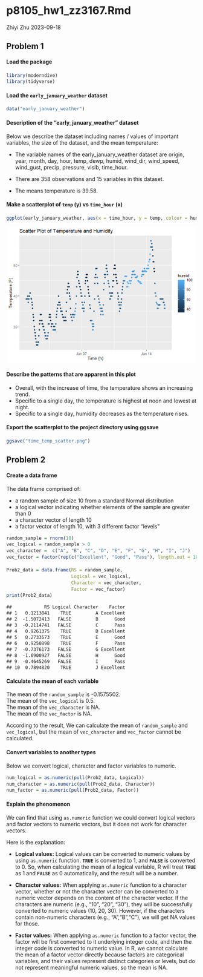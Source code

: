 p8105_hw1_zz3167.Rmd
================
Zhiyi Zhu
2023-09-18

## Problem 1

#### Load the package

``` r
library(moderndive)
library(tidyverse)
```

#### Load the `early_january_weather` dataset

``` r
data("early_january_weather")
```

#### Description of the “early_january_weather” dataset

Below we describe the dataset including names / values of important
variables, the size of the dataset, and the mean temperature:

- The variable names of the early_january_weather dataset are origin,
  year, month, day, hour, temp, dewp, humid, wind_dir, wind_speed,
  wind_gust, precip, pressure, visib, time_hour.

- There are 358 observations and 15 variables in this dataset.

- The means temperature is 39.58.

#### Make a scatterplot of `temp` (y) vs `time_hour` (x)

``` r
ggplot(early_january_weather, aes(x = time_hour, y = temp, colour = humid)) + geom_point() + labs(x = 'Time (h)', y = 'Temperature (F)', title = 'Scatter Plot of Temperature and Humidity')
```

![](p8105_hw1_zz3167_files/figure-gfm/unnamed-chunk-3-1.png)<!-- -->

#### Describe the patterns that are apparent in this plot

- Overall, with the increase of time, the temperature shows an
  increasing trend.
- Specific to a single day, the temperature is highest at noon and
  lowest at night.
- Specific to a single day, humidity decreases as the temperature rises.

#### Export the scatterplot to the project directory using ggsave

``` r
ggsave("time_temp_scatter.png")
```

## Problem 2

#### Create a data frame

The data frame comprised of:

- a random sample of size 10 from a standard Normal distribution
- a logical vector indicating whether elements of the sample are greater
  than 0
- a character vector of length 10
- a factor vector of length 10, with 3 different factor “levels”

``` r
random_sample = rnorm(10)
vec_logical = random_sample > 0
vec_character =  c("A", "B", "C", "D", "E", "F", "G", "H", "I", "J")
vec_factor = factor(rep(c("Excellent", "Good", "Pass"), length.out = 10))

Prob2_data = data.frame(RS = random_sample,
                        Logical = vec_logical,
                        Character = vec_character,
                        Factor = vec_factor)
print(Prob2_data)
```

    ##            RS Logical Character    Factor
    ## 1   0.1213841    TRUE         A Excellent
    ## 2  -1.5072413   FALSE         B      Good
    ## 3  -0.2114741   FALSE         C      Pass
    ## 4   0.9261375    TRUE         D Excellent
    ## 5   0.2733573    TRUE         E      Good
    ## 6   0.9250898    TRUE         F      Pass
    ## 7  -0.7376173   FALSE         G Excellent
    ## 8  -1.6900927   FALSE         H      Good
    ## 9  -0.4645269   FALSE         I      Pass
    ## 10  0.7894820    TRUE         J Excellent

#### Calculate the mean of each variable

The mean of the `random_sample` is -0.1575502.  
The mean of the `vec_logical` is 0.5.  
The mean of the `vec_character` is NA.  
The mean of the `vec_factor` is NA.

According to the result, We can calculate the mean of `random_sample`
and `vec_logical`, but the mean of `vec_character` and `vec_factor`
cannot be calculated.

#### Convert variables to another types

Below we convert logical, character and factor variables to numeric.

``` r
num_logical = as.numeric(pull(Prob2_data, Logical))
num_character = as.numeric(pull(Prob2_data, Character))
num_factor = as.numeric(pull(Prob2_data, Factor))
```

#### Explain the phenomenon

We can find that using `as.numeric` function we could convert logical
vectors and factor vectors to numeric vectors, but it does not work for
character vectors.

Here is the explanation:

- **Logical values:** Logical values can be converted to numeric values
  by using `as.numeric` function. **`TRUE`** is converted to 1, and
  **`FALSE`** is converted to 0. So, when calculating the mean of a
  logical variable, R will treat **`TRUE`** as 1 and **`FALSE`** as 0
  automatically, and the result will be a number.

- **Character values:** When applying `as.numeric` function to a
  character vector, whether or not the character vector can be converted
  to a numeric vector depends on the content of the character vector. If
  the characters are numeric (e.g., “10”, “20”, “30”), they will be
  successfully converted to numeric values (10, 20, 30). However, if the
  characters contain non-numeric characters (e.g., “A”,“B”,“C”), we will
  get NA values for those.

- **Factor values:** When applying `as.numeric` function to a factor
  vector, the factor will be first converted to it underlying integer
  code, and then the integer code is converted to numeric value. In R,
  we cannot calculate the mean of a factor vector directly because
  factors are categorical variables, and their values represent distinct
  categories or levels, but do not represent meaningful numeric values,
  so the mean is NA.
